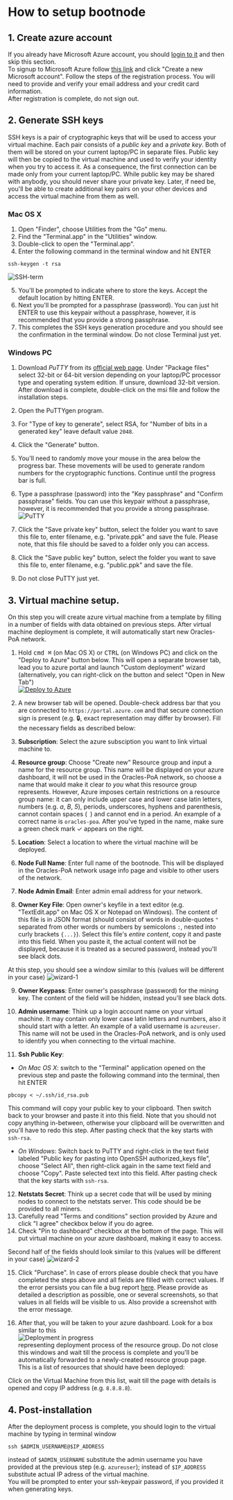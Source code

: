 # How to setup bootnode

## 1. Create azure account
If you already have Microsoft Azure account, you should [login to it](https://login.microsoftonline.com/) and then skip this section.  
To signup to Microsoft Azure follow [this link](https://account.azure.com/signup) and click "Create a new Microsoft account". Follow the steps of the registration process. You will need to provide and verify your email address and your credit card information.  
After registration is complete, do not sign out.

## 2. Generate SSH keys
SSH keys is a pair of cryptographic keys that will be used to access your virtual machine. Each pair consists of a _public key_ and a _private key_. Both of them will be stored on your current laptop/PC in separate files. Public key will then be copied to the virtual machine and used to verify your identity when you try to access it. As a consequence, the first connection can be made only from your current laptop/PC. While public key may be shared with anybody, you should never share your private key. Later, if need be, you'll be able to create additional key pairs on your other devices and access the virtual machine from them as well.

### Mac OS X
1. Open "Finder", choose Utilities from the "Go" menu.
2. Find the "Terminal.app" in the "Utilities" window.
3. Double-click to open the "Terminal.app".
4. Enter the following command in the terminal window and hit ENTER
```
ssh-keygen -t rsa
```
![SSH-term](https://raw.githubusercontent.com/oraclesorg/test-templates/dev/Docs/gen_ssh_term.png)

5. You'll be prompted to indicate where to store the keys. Accept the default location by hitting ENTER.
6. Next you'll be prompted for a passphrase (password). You can just hit ENTER to use this keypair without a passphrase, however, it is recommended that you provide a strong passphrase.
7. This completes the SSH keys generation procedure and you should see the confirmation in the terminal window. Do not close Terminal just yet.

### Windows PC
1. Download _PuTTY_ from its [official web page](https://www.chiark.greenend.org.uk/~sgtatham/putty/latest.html). Under "Package files" select 32-bit or 64-bit version depending on your laptop/PC processor type and operating system edition. If unsure, download 32-bit version. After download is complete, double-click on the msi file and follow the installation steps.
2. Open the PuTTYgen program.
3. For "Type of key to generate", select RSA, for "Number of bits in a generated key" leave default value `2048`. 
4. Click the "Generate" button.
5. You'll need to randomly move your mouse in the area below the progress bar. These movements will be used to generate random numbers for the cryptographic functions. Continue until the progress bar is full.
6. Type a passphrase (password) into the "Key passphrase" and "Confirm passphrase" fields. You can use this keypair without a passphrase, however, it is recommended that you provide a strong passphrase.
![PuTTY](https://raw.githubusercontent.com/oraclesorg/test-templates/dev/Docs/Putty.png)

7. Click the "Save private key" button, select the folder you want to save this file to, enter filename, e.g. "private.ppk" and save the fule. Please note, that this file should be saved to a folder only you can access.
8. Click the "Save public key" button, select the folder you want to save this file to, enter filename, e.g. "public.ppk" and save the file.
9. Do not close PuTTY just yet.

## 3. Virtual machine setup.
On this step you will create azure virtual machine from a template by filling in a number of fields with data obtained on previous steps. After virtual machine deployment is complete, it will automatically start new Oracles-PoA network.

1. Hold <kbd>cmd ⌘</kbd> (on Mac OS X) or <kbd>CTRL</kbd> (on Windows PC) and click on the "Deploy to Azure" button below. This will open a separate browser tab, lead you to azure portal and launch "Custom deployment" wizard (alternatively, you can right-click on the button and select "Open in New Tab")  
[![Deploy to Azure](http://azuredeploy.net/deploybutton.png)](https://portal.azure.com/#create/Microsoft.Template/uri/https%3A%2F%2Fraw.githubusercontent.com%2Foraclesorg%2Ftest-templates%2Fdev%2FTestTestNet%2Fbootnode%2Ftemplate.json)

2. A new browser tab will be opened. Double-check address bar that you are connected to `https://portal.azure.com` and that secure connection sign is present (e.g. 🔒, exact representation may differ by browser). Fill the necessary fields as described below:
3. **Subscription**: Select the azure subsciption you want to link virtual machine to.
4. **Resource group**: Choose "Create new" Resource group and input a name for the resource group. This name will be displayed on your azure dashboard, it will not be used in the Oracles-PoA network, so choose a name that would make it clear _to you_ what this resource group represents. However, Azure imposes certain restrictions on a resource group name: it can only include upper case and lower case latin letters, numbers (e.g. _a_, _B_, _5_), periods, underscores, hyphens and parenthesis, cannot contain spaces (` `) and cannot end in a period. An example of a correct name is `oracles-poa`. After you've typed in the name, make sure a green check mark ✓ appears on the right.
5. **Location**: Select a location to where the virtual machine will be deployed.
6. **Node Full Name**: Enter full name of the bootnode. This will be displayed in the Oracles-PoA network usage info page and visible to other users of the network.
7. **Node Admin Email**: Enter admin email address for your network.
8. **Owner Key File**: Open owner's keyfile in a text editor (e.g. "TextEdit.app" on Mac OS X or Notepad on Windows). The content of this file is in JSON format (should consist of words in double-quotes `"` separated from other words or numbers by semicolons `:`, nested into curly brackets `{...}`). Select this file's _entire content_, copy it and paste into this field. When you paste it, the actual content will not be displayed, because it is treated as a secured password, instead you'll see black dots.

At this step, you should see a window similar to this (values will be different in your case)
![wizard-1](https://raw.githubusercontent.com/oraclesorg/test-templates/dev/Docs/deployment1.png)

9. **Owner Keypass**: Enter owner's passphrase (password) for the mining key. The content of the field will be hidden, instead you'll see black dots.
10. **Admin username**: Think up a login account name on your virtual machine. It may contain only lower case latin letters and numbers, also it should start with a letter. An example of a valid username is `azureuser`. This name will not be used in the Oracles-PoA network, and is only used to identify you when connecting to the virtual machine.

11. **Ssh Public Key**:  
* _On Mac OS X_: switch to the "Terminal" application opened on the previous step and paste the following command into the terminal, then hit ENTER
```
pbcopy < ~/.ssh/id_rsa.pub
```
This command will copy your public key to your clipboard. Then switch back to your browser and paste it into this field. Note that you should not copy anything in-between, otherwise your clipboard will be overwritten and you'll have to redo this step. After pasting check that the key starts with `ssh-rsa`.  
* _On Windows_: Switch back to PuTTY and right-click in the text field labeled "Public key for pasting into OpenSSH authorized_keys file", choose "Select All", then right-click again in the same text field and choose "Copy". Paste selected text into this field. After pasting check that the key starts with `ssh-rsa`.

12. **Netstats Secret**: Think up a secret code that will be used by mining nodes to connect to the netstats server. This code should be be provided to all miners.
13. Carefully read "Terms and conditions" section provided by Azure and click "I agree" checkbox below if you do agree.
14. Check "Pin to dashboard" checkbox at the bottom of the page. This will put virtual machine on your azure dashboard, making it easy to access.

Second half of the fields should look similar to this (values will be different in your case)
![wizard-2](https://raw.githubusercontent.com/oraclesorg/test-templates/dev/Docs/deployment2.png)

15. Click "Purchase". In case of errors please double check that you have completed the steps above and all fields are filled with correct values. If the error persists you can file a bug report [here](https://github.com/oraclesorg/test-templates/issues/new). Please provide as detailed a description as possible, one or several screenshots, so that values in all fields will be visible to us. Also provide a screenshot with the error message.

16. After that, you will be taken to your azure dashboard. Look for a box similar to this  
![Deployment in progress](https://raw.githubusercontent.com/oraclesorg/test-templates/dev/Docs/deploy_new_deployment.png)  
representing deployment process of the resource group. Do not close this windows and wait till the process is complete and you'll be automatically forwarded to a newly-created resource group page.  
This is a list of resources that should have been deployed:

Click on the Virtual Machine from this list, wait till the page with details is opened and copy IP address (e.g. `8.8.8.8`).

## 4. Post-installation
After the deployment process is complete, you should login to the virtual machine by typing in terminal window
```
ssh $ADMIN_USERNAME@$IP_ADDRESS
```
instead of `$ADMIN_USERNAME` substitute the admin username you have provided at the previous step (e.g. `azureuser`); instead of `$IP_ADDRESS` substitute actual IP adress of the virtual machine.  
You will be prompted to enter your ssh-keypair password, if you provided it when generating keys.
